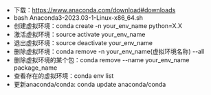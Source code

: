 - 下载：https://www.anaconda.com/download#downloads
- bash Anaconda3-2023.03-1-Linux-x86_64.sh
- 创建虚拟环境：conda create -n your_env_name python=X.X
- 激活虚拟环境：source activate your_env_name
- 退出虚拟环境：source deactivate your_env_name
- 删除虚拟环境：conda remove -n your_env_name(虚拟环境名称) --all    
- 删除虚拟环境的某个包：conda remove --name your_env_name package_name
- 查看存在的虚拟环境：conda env list
- 更新anaconda/conda: conda update anaconda/conda
